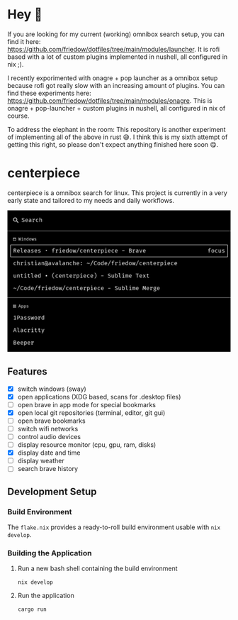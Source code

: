 # Hey 👋

If you are looking for my current (working) omnibox search setup, you can find it here: https://github.com/friedow/dotfiles/tree/main/modules/launcher. It is rofi based with a lot of custom plugins implemented in nushell, all configured in nix ;).

I recently exporimented with onagre + pop launcher as a omnibox setup because rofi got really slow with an increasing amount of plugins. You can find these experiments here: https://github.com/friedow/dotfiles/tree/main/modules/onagre. This is onagre + pop-launcher + custom plugins in nushell, all configured in nix of course.

To address the elephant in the room: This repository is another experiment of implementing all of the above in rust 😅. I think this is my sixth attempt of getting this right, so please don't expect anything finished here soon 😋.

# centerpiece

centerpiece is a omnibox search for linux.
This project is currently in a very early state and tailored to my needs and daily workflows.

![Screenshot of the applications in its default state.](./screenshots/search-view.png)

## Features

- [x] switch windows (sway)
- [x] open applications (XDG based, scans for .desktop files)
- [ ] open brave in app mode for special bookmarks
- [x] open local git repositories (terminal, editor, git gui)
- [ ] open brave bookmarks
- [ ] switch wifi networks
- [ ] control audio devices
- [ ] display resource monitor (cpu, gpu, ram, disks)
- [x] display date and time
- [ ] display weather
- [ ] search brave history

## Development Setup

### Build Environment

The `flake.nix` provides a ready-to-roll build environment usable with `nix develop`.

### Building the Application

1. Run a new bash shell containing the build environment
   ```
   nix develop
   ```
1. Run the application
   ```
   cargo run
   ```
